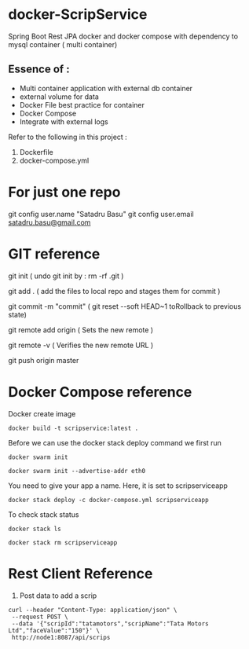 # docker-ScripService
Spring Boot Rest JPA docker and docker compose with dependency to mysql container ( multi container)

## Essence of :
 - Multi container application with external db container
 - external volume for data
 - Docker File best practice for container
 - Docker Compose
 - Integrate with external logs


Refer to the following in this project :

1. Dockerfile
2. docker-compose.yml

For just one repo
==================
git config user.name "Satadru Basu"
git config user.email satadru.basu@gmail.com



GIT reference
=============
 git init   ( undo git init by : rm -rf .git )
 
 git add .  ( add the files to local repo and stages them for commit ) 
 
 git commit -m "commit"  ( git reset --soft HEAD~1 toRollback to previous state) 
 

 git remote add origin <remote repoURL>  ( Sets the new remote ) 
 
 git remote -v                ( Verifies the new remote URL ) 
 
 git push origin master 
 
 
 Docker Compose reference
 =========================
 Docker create image
 
 ```docker build -t scripservice:latest .```
 
 Before we can use the docker stack deploy command we first run 
 
 ```docker swarm init```
 
 ```docker swarm init --advertise-addr eth0```
 
 
 You need to give your app a name. Here, it is set to scripserviceapp
 
 
 ```docker stack deploy -c docker-compose.yml scripserviceapp```
 
 To check stack status
 
 ```docker stack ls```
 
 ```docker stack rm scripserviceapp```
 
 Rest Client Reference
 =======================
 1. Post data to add a scrip
 
 ```
 curl --header "Content-Type: application/json" \
  --request POST \
  --data '{"scripId":"tatamotors","scripName":"Tata Motors Ltd","faceValue":"150"}' \
  http://node1:8087/api/scrips
 ```
 

